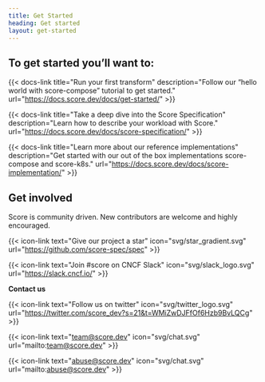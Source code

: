 ```yaml
---
title: Get Started
heading: Get started
layout: get-started
---
```


## To get started you’ll want to:

{{< docs-link title="Run your first transform" description="Follow our “hello world with score-compose” tutorial to get started." url="https://docs.score.dev/docs/get-started/" >}}

{{< docs-link title="Take a deep dive into the Score Specification" description="Learn how to describe your workload with Score." url="https://docs.score.dev/docs/score-specification/" >}}

{{< docs-link title="Learn more about our reference implementations" description="Get started with our out of the box implementations score-compose and score-k8s." url="https://docs.score.dev/docs/score-implementation/" >}}

## Get involved

Score is community driven. New contributors are welcome and highly encouraged.

{{< icon-link text="Give our project a star" icon="svg/star_gradient.svg" url="https://github.com/score-spec/spec" >}}

{{< icon-link text="Join #score on CNCF Slack" icon="svg/slack_logo.svg" url="https://slack.cncf.io/" >}}

**Contact us**

{{< icon-link text="Follow us on twitter" icon="svg/twitter_logo.svg" url="https://twitter.com/score_dev?s=21&t=WMiZwDJFfOf6Hzb9BvLQCg" >}}

{{< icon-link text="team@score.dev" icon="svg/chat.svg" url="mailto:team@score.dev" >}}

{{< icon-link text="abuse@score.dev" icon="svg/chat.svg" url="mailto:abuse@score.dev" >}}
